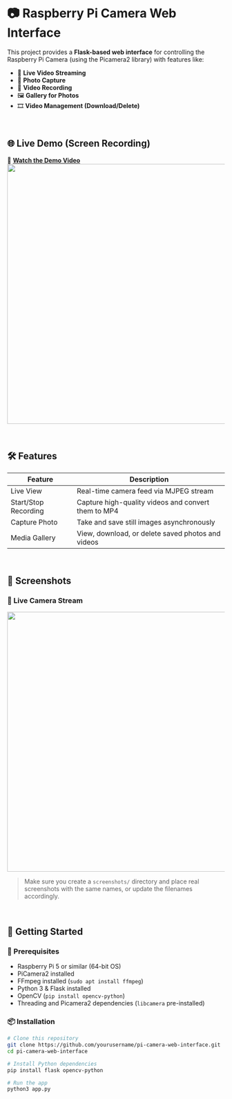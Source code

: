 # 📷 Raspberry Pi Camera Web Interface

This project provides a **Flask-based web interface** for controlling the Raspberry Pi Camera (using the Picamera2 library) with features like:

- 🔴 **Live Video Streaming**
- 📸 **Photo Capture**
- 🎥 **Video Recording**
- 🖼 **Gallery for Photos**
- 🎞 **Video Management (Download/Delete)**

<br>

## 🌐 Live Demo (Screen Recording)

🎥 **[Watch the Demo Video](https://your-video-link.com)**  
<img src="screenshots/video_gallery.png" width="600">

<br>

## 🛠 Features

| Feature         | Description |
|----------------|-------------|
| Live View       | Real-time camera feed via MJPEG stream |
| Start/Stop Recording | Capture high-quality videos and convert them to MP4 |
| Capture Photo   | Take and save still images asynchronously |
| Media Gallery   | View, download, or delete saved photos and videos |

<br>

## 📸 Screenshots

### 🔴 Live Camera Stream
<img src="screenshots/live_stream.png" width="600">

> Make sure you create a `screenshots/` directory and place real screenshots with the same names, or update the filenames accordingly.

<br>

## 🚀 Getting Started

### 🔧 Prerequisites

- Raspberry Pi 5 or similar (64-bit OS)
- PiCamera2 installed
- FFmpeg installed (`sudo apt install ffmpeg`)
- Python 3 & Flask installed
- OpenCV (`pip install opencv-python`)
- Threading and Picamera2 dependencies (`libcamera` pre-installed)

### 📦 Installation

```bash
# Clone this repository
git clone https://github.com/yourusername/pi-camera-web-interface.git
cd pi-camera-web-interface

# Install Python dependencies
pip install flask opencv-python

# Run the app
python3 app.py
